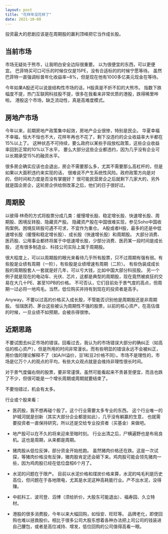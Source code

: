 ```yaml
---
layout: post
title: "花样年没花样了"
date: 2021-10-08
---
```


投资最大的悲剧应该是在周期股的赢利顶峰把它当作成长股。

## 当前市场
市场无疑处于熊市，让我明白安全边际很重要。
以为很便宜的东西，可以更便宜。
巴菲特买可口可乐的时候仅仅是15PE，没有合适标的的时候宁愿等待。
虽然巴菲特一直强调标普年化收益率~8%，但是现在他有1000多亿美元现金在等待。

今年如果A股还可以说是结构性市场的话，H股真是不折不扣的大熊市。
指数下跌幅度不提，热门互联网科技股不提，很多在我看来非常优质的港股，跌得稀里哗啦。
港股这个市场，缺乏流动性，真是高难度模式。

## 房地产市场
今年以来，前期房地产政策集中起效，房地产企业很惨，特别是民企。
华夏幸福不幸福，恒大不恒也不大，花样年再也不花了，剩下没违约的企业收益率大半都在15%以上了。
这种状态不可持续，要么政府以某些手段放松政策，这些企业收益率回到正常的10%以下水平，
要么大部分这些企业都违约，因为几乎没有企业可以长期承受15%的融资水平。

很多房企确实应该也会退出，房企不需要那么多，尤其不需要那么高杠杆的，但是如果以大面积违约来实现的话，
很难说不产生系统性风险。政府政策方向是对的，但时间和力度是否没有掌握好？
很可能民营房企之后就剩下几家大的，另外就是国企房企，这轮房企供给侧改革之后，他们的日子很好过。

## 周期股
以彼得·林奇的方式将股票分成几类：缓慢增长股、稳定增长股、快速增长股、周期股、困境反转股、隐藏资产股。
隐藏资产股在中国很难实现，参见Soho中国收购案例。困境反转股可遇不可求，不宜作为重仓。
A股或者H股，最多的还是中低速增长股（缓慢和稳定增长股）、成长股（快速增长股）和周期股。
大部分消费、医药股、公用事业都终将属于中低速增长股，少部分消费、医药某一段时间是成长股，
还有很多制造业、科技公司实际上属于周期股。

很大程度上，可以以周期股的眼光来看待几乎所有股票，只不过周期有强有弱。有些股是业绩有周期（一阶），有些股是业绩增速有周期（二阶）。
有些伪装成成长股的周期股套人一套就是好几年，可以亏大钱，比如中国大部分科技股。
另一个例子就是现在的电动车、光伏、芯片，这都是典型的周期股，现在竟然被疯狂的交易在大几十PE、甚至10PB的价格。
不可否认，它们目前处于景气度的高点，但周期一过必将一地鸡毛。当然，低位购买并持有到现在的投资者是高手。

Anyway，不要以过高的价格买入成长股，不管能否识别他是周期股还是非周期股。
恒瑞医药、茅台这些被认为周期性不强的股票，以前的核心资产，在高估值的时候，一旦业绩不如预期，会被杀得很惨。

## 近期思路
不要试图去纠正市场的错误。回看过去，我认为的市场错误大部分的确纠正（如高估的核心资产），但是所用的时间非常漫长。而有些明显的错误永远不会被纠正，用价值的理论解释不了（如A/H溢价，豆1和豆2价格不同）。市场不是理性的，市场是亿万个人的观点的平均，有些大众观点就是会维持非理性很长时间。

对于景气度偏右侧的股票，要非常谨慎，虽然可能看起来不贵甚至便宜，而且也跌了不少，但很可能是一个增长周期或周期就要结束了。

不要怕错过，机会有太多。

行业或个股来看：

* 医药股，我不想再碰个股了。这个行业需要太多专业的东西。
这个行业唯一的护城河就是创新（其实大部分企业都是如此），几乎没有躺赢的生意，
也就需要投资者一直保持研究，所以还是交给专业投资者（买基金）来做吧。

* 地产股可以在不久的将来迎来至暗时刻。
行业出清之后，尸横遍野也是布局良机。这也是周期，从来都是周期。

* 猪肉股从低位反弹，部分资金开始抢跑。
虽然猪肉价格还在跌。这是一次试探，等猪肉价格没有反弹，猪肉股肯定还会砸下来。鸡肉股可能会领先猪肉一些，因为鸡肉股已经在低位盘桓6个月了。

* 水泥的问题在于限产。
目前以水泥价格和煤炭价格来算，水泥的吨毛利是历史高位，但问题在于各地限电，尤其是水泥这种高耗能行业。产不出水泥，没得赚。

* 中航科工、波司登、滔博（须给折价，大股东可能退出）、福寿园、久立特材。

* 港股的很多消费股，今年以来大幅回购，如恒安、旺旺等。
品牌老化，即使回购也难以拯救股价。相比于很多公司大股东想着各种办法把上司公司的钱装进自己腰包，或者是高位减持、增发，低位回购的公司值得高看一眼。
